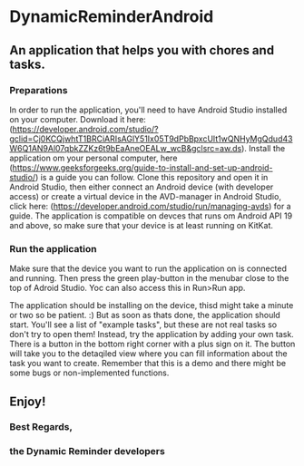 
# DynamicReminderAndroid
## An application that helps you with chores and tasks.

### Preparations
In order to run the application, you'll need to have Android Studio installed on your computer.
Download it here: (https://developer.android.com/studio/?gclid=Cj0KCQjwhtT1BRCiARIsAGlY51Ix05T9dPbBpxcUlt1wQNHyMgQdud43W6Q1AN9Al07qbkZZKz6t9bEaAneOEALw_wcB&gclsrc=aw.ds).
Install the application om your personal computer, here (https://www.geeksforgeeks.org/guide-to-install-and-set-up-android-studio/) is a guide you can follow.
Clone this repository and open it in Android Studio, then either connect an Android device (with developer access) or create a virtual device in the AVD-manager in Android Studio, click here: (https://developer.android.com/studio/run/managing-avds) for a guide. The application is compatible on devces that runs om Android API 19 and above, so make sure that your device is at least running on KitKat.

### Run the application
Make sure that the device you want to run the application on is connected and running. Then press the green play-button in the menubar close to the top of Adroid Studio. Yoc can also access this in Run>Run app.

The application should be installing on the device, thisd might take a minute or two so be patient. :) But as soon as thats done, the application should start. You'll see a list of "example tasks", but these are not real tasks so don't try to open them! Instead, try the application by adding your own task. There is a button in the bottom right corner with a plus sign on it. The button will take you to the detaqiled view where you can fill information about the task you want to create. Remember that this is a demo and there might be some bugs or non-implemented functions.

## Enjoy!
### Best Regards,
### the Dynamic Reminder developers
